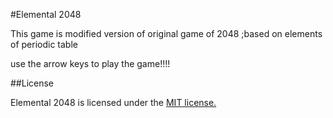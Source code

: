 #Elemental 2048



This game is modified version of original game of 2048 ;based on elements of periodic table

use the arrow keys to play the game!!!!

##License

Elemental 2048 is licensed under the [MIT license.](https://github.com/ankyAs/2048/)

